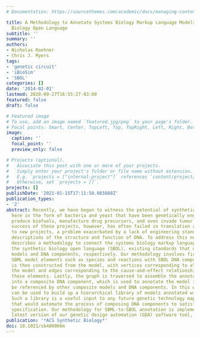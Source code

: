 ```yaml
---
# Documentation: https://sourcethemes.com/academic/docs/managing-content/

title: A Methodology to Annotate Systems Biology Markup Language Models with the Synthetic
  Biology Open Language
subtitle: ''
summary: ''
authors:
- Nicholas Roehner
- Chris J. Myers
tags:
- 'genetic circuit'
- 'iBioSim'
- 'SBOL'
categories: []
date: '2014-02-01'
lastmod: 2020-09-27T16:55:27-03:00
featured: false
draft: false

# Featured image
# To use, add an image named `featured.jpg/png` to your page's folder.
# Focal points: Smart, Center, TopLeft, Top, TopRight, Left, Right, BottomLeft, Bottom, BottomRight.
image:
  caption: ''
  focal_point: ''
  preview_only: false

# Projects (optional).
#   Associate this post with one or more of your projects.
#   Simply enter your project's folder or file name without extension.
#   E.g. `projects = ["internal-project"]` references `content/project/deep-learning/index.md`.
#   Otherwise, set `projects = []`.
projects: []
publishDate: '2021-01-15T17:11:50.083888Z'
publication_types:
- '2'
abstract: Recently, we have begun to witness the potential of synthetic biology, noted
  here in the form of bacteria and yeast that have been genetically engineered to
  produce biofuels, manufacture drug precursors, and even invade tumor cells. The
  success of these projects, however, has often failed in translation and application
  to new projects, a problem exacerbated by a lack of engineering standards that combine
  descriptions of the structure and function of DNA. To address this need, this paper
  describes a methodology to connect the systems biology markup language (SBML) to
  the synthetic biology open language (SBOL), existing standards that describe biochemical
  models and DNA components, respectively. Our methodology involves first annotating
  SBML model elements such as species and reactions with SBOL DNA components. A graph
  is then constructed from the model, with vertices corresponding to elements within
  the model and edges corresponding to the cause-and-effect relationships between
  these elements. Lastly, the graph is traversed to assemble the annotating DNA components
  into a composite DNA component, which is used to annotate the model itself and can
  be referenced by other composite models and DNA components. In this way, our methodology
  can be used to build up a hierarchical library of models annotated with DNA components.
  Such a library is a useful input to any future genetic technology mapping algorithm
  that would automate the process of composing DNA components to satisfy a behavioral
  specification. Our methodology for SBML-to-SBOL annotation is implemented in the
  latest version of our genetic design automation (GDA) software tool, iBioSim.
publication: '*ACS Synthetic Biology*'
doi: 10.1021/sb400066m
---
```

